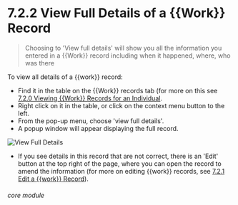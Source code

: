 # 7.2.2 View Full Details of a {{Work}} Record

> Choosing to 'View full details' will show you all the information you entered in a {{Work}} record including when it happened, where, who was there

To view all details of a {{work}} record:

- Find it in the table on the {{Work}} records tab (for more on this see [7.2.0 Viewing {{Work}} Records for an Individual](/help/index/p/7.2.0).
- Right click on it in the table, or click on the context menu button to the left. 
- From the pop-up menu, choose 'view full details'. 
- A popup window will appear displaying the full record. 

![View Full Details](7.2.2a.png)

- If you see details in this record that are not correct, there is an 'Edit' button at the top right of the page, where you can open the record to amend the information (for more on editing {{work}} records, see [7.2.1 Edit a {{work}} Record](/help/index/p/7.2.1)).


###### core module

